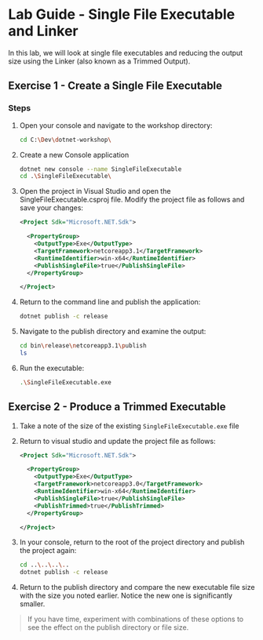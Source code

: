 # Lab Guide - Single File Executable and Linker

In this lab, we will look at single file executables and reducing the output size using the Linker (also known as a Trimmed Output).

## Exercise 1 - Create a Single File Executable

### Steps

1. Open your console and navigate to the workshop directory:

    ```bash
    cd C:\Dev\dotnet-workshop\
    ```

1. Create a new Console application

    ```bash
    dotnet new console --name SingleFileExecutable
    cd .\SingleFileExecutable\
    ```

1. Open the project in Visual Studio and open the SingleFileExecutable.csproj file. Modify the project file as follows and save your changes:

    ```xml
    <Project Sdk="Microsoft.NET.Sdk">

      <PropertyGroup>
        <OutputType>Exe</OutputType>
        <TargetFramework>netcoreapp3.1</TargetFramework>
        <RuntimeIdentifier>win-x64</RuntimeIdentifier>
        <PublishSingleFile>true</PublishSingleFile>
      </PropertyGroup>

    </Project>
    ```

1. Return to the command line and publish the application:

    ```bash
    dotnet publish -c release
    ```

1. Navigate to the publish directory and examine the output:
  
    ```bash
    cd bin\release\netcoreapp3.1\publish
    ls
    ```

1. Run the executable:

    ```bash
    .\SingleFileExecutable.exe
    ```

## Exercise 2 - Produce a Trimmed Executable

1. Take a note of the size of the existing `SingleFileExecutable.exe` file

1. Return to visual studio and update the project file as follows:

    ```xml
    <Project Sdk="Microsoft.NET.Sdk">

      <PropertyGroup>
        <OutputType>Exe</OutputType>
        <TargetFramework>netcoreapp3.0</TargetFramework>
        <RuntimeIdentifier>win-x64</RuntimeIdentifier>
        <PublishSingleFile>true</PublishSingleFile>
        <PublishTrimmed>true</PublishTrimmed>
      </PropertyGroup>

    </Project>

    ```

1. In your console, return to the root of the project directory and publish the project again:

    ```bash
    cd ..\..\..\..
    dotnet publish -c release
    ```

1. Return to the publish directory and compare the new executable file size with the size you noted earlier. Notice the new one is significantly smaller.

>If you have time, experiment with combinations of these options to see the effect on the publish directory or file size.
